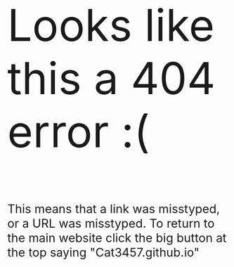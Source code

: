 <html>
<head>
<title> Error: 404 </title>
</head>
<body>

  <p style="font-size:100"> Looks like this a 404 error :( </p>
  <p style="font-size:27"> This means that a link was misstyped, or a URL was misstyped. To return to the main website click the big button at the top saying "Cat3457.github.io"</p>
<footer>

